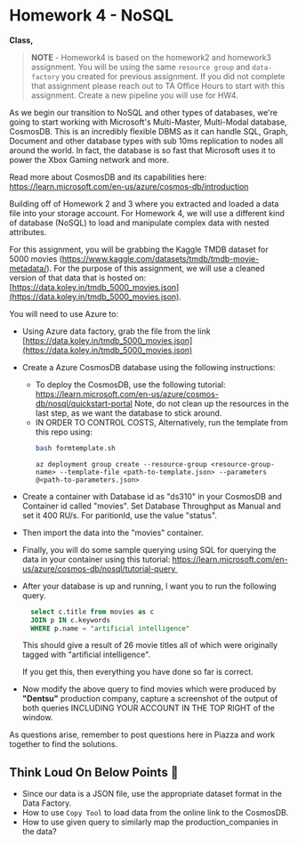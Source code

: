 # Homework 4 - NoSQL

**Class,**

> **NOTE** - Homework4 is based on the homework2 and homework3 assignment. You will be using the same `resource group` and `data-factory` you created for previous assignment. If you did not complete that assignment please reach out to TA Office Hours to start with this assignment. Create a new pipeline you will use for HW4.

As we begin our transition to NoSQL and other types of databases, we're going to start working with Microsoft's Multi-Master, Multi-Modal database, CosmosDB. This is an incredibly flexible DBMS as it can handle SQL, Graph, Document and other database types with sub 10ms replication to nodes all around the world. In fact, the database is so fast that Microsoft uses it to power the Xbox Gaming network and more. 

Read more about CosmosDB and its capabilities here: https://learn.microsoft.com/en-us/azure/cosmos-db/introduction

Building off of Homework 2 and 3 where you extracted and loaded a data file into your storage account. For Homework 4, we will use a different kind of database (NoSQL) to load and manipulate complex data with nested attributes.

For this assignment, you will be grabbing the Kaggle TMDB dataset for 5000 movies (https://www.kaggle.com/datasets/tmdb/tmdb-movie-metadata/). For the purpose of this assignment, we will use a cleaned version of that data that is hosted on: [https://data.koley.in/tmdb_5000_movies.json](https://data.koley.in/tmdb_5000_movies.json).

You will need to use Azure to:

- Using Azure data factory, grab the file from the link [https://data.koley.in/tmdb_5000_movies.json](https://data.koley.in/tmdb_5000_movies.json)
- Create a Azure CosmosDB database using the following instructions:
  - To deploy the CosmosDB, use the following tutorial: https://learn.microsoft.com/en-us/azure/cosmos-db/nosql/quickstart-portal Note, do not clean up the resources in the last step, as we want the database to stick around.
  - IN ORDER TO CONTROL COSTS, Alternatively, run the template from this repo using:
      ```sh
      bash formtemplate.sh
      ```
      ```
      az deployment group create --resource-group <resource-group-name> --template-file <path-to-template.json> --parameters @<path-to-parameters.json>
      ```
- Create a container with Database id as "ds310" in your CosmosDB and Container id called "movies". Set Database Throughput as Manual and set it 400 RU/s. For paritionId, use the value "status". 
- Then import the data into the "movies" container.
- Finally, you will do some sample querying using SQL for querying the data in your container using this tutorial: https://learn.microsoft.com/en-us/azure/cosmos-db/nosql/tutorial-query 

- After your database is up and running, I want you to run the following query.

    ```sql
      select c.title from movies as c 
      JOIN p IN c.keywords 
      WHERE p.name = "artificial intelligence"
    ```
  This should give a result of 26 movie titles all of which were originally tagged with "artificial intelligence". 

  If you get this, then everything you have done so far is correct.

- Now modify the above query to find movies which were produced by **"Dentsu"** production company, capture a screenshot of the output of both queries INCLUDING YOUR ACCOUNT IN THE TOP RIGHT of the window.


As questions arise, remember to post questions here in Piazza and work together to find the solutions. 


## Think Loud On Below Points 🤔
- Since our data is a JSON file, use the appropriate dataset format in the Data Factory.
- How to use `Copy Tool` to load data from the online link to the CosmosDB.
- How to use given query to similarly map the production_companies in the data?
